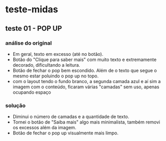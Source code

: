 # teste-midas

## teste 01 - POP UP
### análise do original
- Em geral, texto em excesso (até no botão).
- Botão do "Clique para saber mais" com muito texto e extremamente decorado, dificultando a leitura.
- Botão de fechar o pop bem escondido. Além de o texto que segue o mesmo estar poluindo o pop up no topo.
- com o layout tendo o fundo branco, a segunda camada azul e aí sim a imagem com o conteúdo, ficaram várias "camadas" sem uso, apenas ocupando espaço

### solução
- Diminui o número de camadas e a quantidade de texto.
- Tornei o botão de "Saiba mais" algo mais minimalista, também removi os excessos além da imagem.
- Botão de fechar o pop up visualmente mais limpo.
